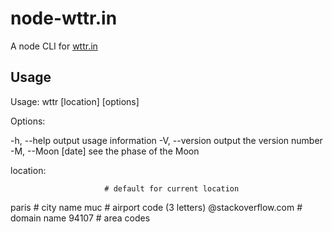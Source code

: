 # node-wttr.in

A node CLI for [wttr.in](https://github.com/chubin/wttr.in)

## Usage

Usage: wttr [location] [options]

Options:

  -h, --help         output usage information
  -V, --version      output the version number
  -M, --Moon [date]  see the phase of the Moon

location:

                         # default for current location
  paris                  # city name
  muc                    # airport code (3 letters)
  @stackoverflow.com     # domain name
  94107                  # area codes
